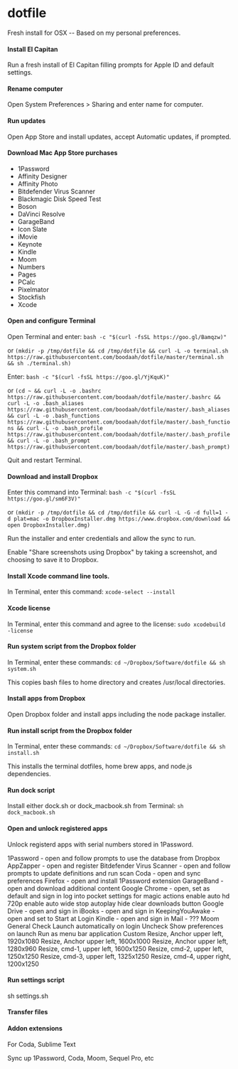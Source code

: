 # dotfile

Fresh install for OSX -- Based on my personal preferences.

#### Install El Capitan

Run a fresh install of El Capitan filling prompts for Apple ID and default settings.

#### Rename computer

Open System Preferences > Sharing and enter name for computer.

#### Run updates

Open App Store and install updates, accept Automatic updates, if prompted.

#### Download Mac App Store purchases

+ 1Password
+ Affinity Designer
+ Affinity Photo
+ Bitdefender Virus Scanner
+ Blackmagic Disk Speed Test
+ Boson
+ DaVinci Resolve
+ GarageBand
+ Icon Slate
+ iMovie
+ Keynote
+ Kindle
+ Moom
+ Numbers
+ Pages
+ PCalc
+ Pixelmator
+ Stockfish
+ Xcode

#### Open and configure Terminal

Open Terminal and enter: `bash -c "$(curl -fsSL https://goo.gl/Bamqzw)"`

or `(mkdir -p /tmp/dotfile && cd /tmp/dotfile && curl -L -o terminal.sh https://raw.githubusercontent.com/boodaah/dotfile/master/terminal.sh && sh ./terminal.sh)`

Enter: `bash -c "$(curl -fsSL https://goo.gl/YjKquK)"`

or `(cd ~ && curl -L -o .bashrc https://raw.githubusercontent.com/boodaah/dotfile/master/.bashrc && curl -L -o .bash_aliases https://raw.githubusercontent.com/boodaah/dotfile/master/.bash_aliases && curl -L -o .bash_functions https://raw.githubusercontent.com/boodaah/dotfile/master/.bash_functions && curl -L -o .bash_profile https://raw.githubusercontent.com/boodaah/dotfile/master/.bash_profile && curl -L -o .bash_prompt https://raw.githubusercontent.com/boodaah/dotfile/master/.bash_prompt)`

Quit and restart Terminal.

#### Download and install Dropbox

Enter this command into Terminal: `bash -c "$(curl -fsSL https://goo.gl/sm6F3V)"`

or `(mkdir -p /tmp/dotfile && cd /tmp/dotfile && curl -L -G -d full=1 -d plat=mac -o DropboxInstaller.dmg https://www.dropbox.com/download && open DropboxInstaller.dmg)`

Run the installer and enter credentials and allow the sync to run.

Enable "Share screenshots using Dropbox" by taking a screenshot, and choosing to save it to Dropbox.

#### Install Xcode command line tools.

In Terminal, enter this command: `xcode-select --install`

#### Xcode license

In Terminal, enter this command and agree to the license: `sudo xcodebuild -license`

#### Run system script from the Dropbox folder

In Terminal, enter these commands: `cd ~/Dropbox/Software/dotfile && sh system.sh`

This copies bash files to home directory and creates /usr/local directories.

#### Install apps from Dropbox

Open Dropbox folder and install apps including the node package installer.

#### Run install script from the Dropbox folder

In Terminal, enter these commands: `cd ~/Dropbox/Software/dotfile && sh install.sh`

This installs the terminal dotfiles, home brew apps, and node.js dependencies.

#### Run dock script

Install either dock.sh or dock_macbook.sh from Terminal: `sh dock_macbook.sh`




#### Open and unlock registered apps

Unlock registerd apps with serial numbers stored in 1Password.

1Password - open and follow prompts to use the database from Dropbox
AppZapper - open and register
Bitdefender Virus Scanner - open and follow prompts to update definitions and run scan
Coda - open and sync preferences
Firefox - open and install 1Password extension
GarageBand - open and download additional content
Google Chrome - open, set as default and sign in
    log into pocket
    settings for magic actions
        enable auto hd 720p
        enable auto wide
        stop autoplay
    hide clear downloads button
Google Drive - open and sign in
iBooks - open and sign in
KeepingYouAwake - open and set to Start at Login
Kindle - open and sign in
Mail - ???
Moom
    General
        Check Launch automatically on login
        Uncheck Show preferences on launch
        Run as menu bar application
    Custom
        Resize, Anchor upper left, 1920x1080
        Resize, Anchor upper left, 1600x1000
        Resize, Anchor upper left, 1280x960
        Resize, cmd-1, upper left, 1600x1250
        Resize, cmd-2, upper left, 1250x1250
        Resize, cmd-3, upper left, 1325x1250
        Resize, cmd-4, upper right, 1200x1250


#### Run settings script
sh settings.sh

#### Transfer files


#### Addon extensions

For Coda, Sublime Text

Sync up 1Password, Coda, Moom, Sequel Pro, etc

